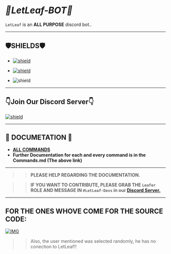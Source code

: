 # _🍂LetLeaf-BOT🍂_

`LetLeaf` is an **ALL PURPOSE** discord bot..

-------------------------
## **🛡️SHIELDS🛡️**

- [![shield](https://img.shields.io/badge/🤖To%20GET%20LETLEAF-Click%20ME‼️-blue?style=for-the-badge&color=00000F&labelcolor=00F00F0)](dsc.gg/letleaf-the-bot)

- [![shield](https://img.shields.io/badge/PURE-PYTHON-blue?style=for-the-badge&color=0000FF&logo=python)](https://python.org)

- ![shield](https://img.shields.io/badge/✔️Need%20Help%20In-Documentation-blue?style=for-the-badge&color=0F0000)
---
## 👇**Join Our Discord Server**👇 

 [![shield](https://discord.com/api/guilds/819085006978023475/embed.png?style=banner3)](dsc.gg/KidsWhoCode) 

---
## 📖 DOCUMETATION 📖
- [**ALL COMMANDS**](https://github.com/v1s1t0r999/LetLeaf-BOT/blob/master/DOCS/Commands.md#all-letleaf9386commands)
- **Further Documentation for each and every command is in the Commands.md (The above link)**

---
>> **PLEASE HELP REGARDING THE DOCUMENTATION.**

>> **IF YOU WANT TO CONTRIBUTE, PLEASE GRAB THE `Leafer` ROLE AND MESSAGE IN `#LetLeaf-Devs` in our [Discord Server.](dsc.gg/KidsWhoCode)**
---

## FOR THE ONES WHOVE COME FOR THE SOURCE CODE:
[![IMG](https://cdn.discordapp.com/attachments/921172923325231130/922172157528788992/rick-roll-rick-ashley.gif)](https://cdn.discordapp.com/attachments/921172923325231130/922172157528788992/rick-roll-rick-ashley.gif)
>> Also, the user mentioned was selected randomly, he has no conection to LetLeaf!!
